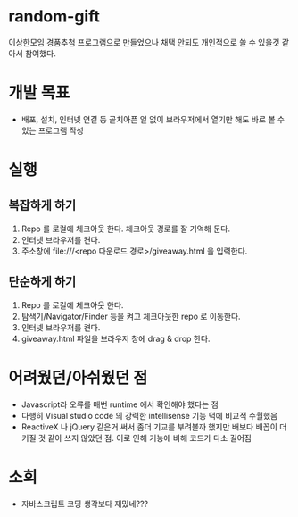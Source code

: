 # random-gift

이상한모임 경품추첨 프로그램으로 만들었으나 채택 안되도 개인적으로 쓸 수 있을것 같아서 참여했다.

# 개발 목표
- 배포, 설치, 인터넷 연결 등 골치아픈 일 없이 브라우저에서 열기만 해도 바로 볼 수 있는 프로그램 작성

# 실행
## 복잡하게 하기
1. Repo 를 로컬에 체크아웃 한다. 체크아웃 경로를 잘 기억해 둔다.
2. 인터넷 브라우저를 켠다.
3. 주소창에 file:///<repo 다운로드 경로>/giveaway.html 을 입력한다.

## 단순하게 하기
1. Repo 를 로컬에 체크아웃 한다.
2. 탐색기/Navigator/Finder 등을 켜고 체크아웃한 repo 로 이동한다.
3. 인터넷 브라우저를 켠다.
4. giveaway.html 파일을 브라우저 창에 drag & drop 한다.

# 어려웠던/아쉬웠던 점
- Javascript라 오류를 매번 runtime 에서 확인해야 했다는 점
- 다행히 Visual studio code 의 강력한 intellisense 기능 덕에 비교적 수월했음
- ReactiveX 나 jQuery 같은거 써서 좀더 기교를 부려볼까 했지만 배보다 배꼽이 더 커질 것 같아 쓰지 않았던 점. 이로 인해 기능에 비해 코드가 다소 길어짐

# 소회
- 자바스크립트 코딩 생각보다 재밌네???